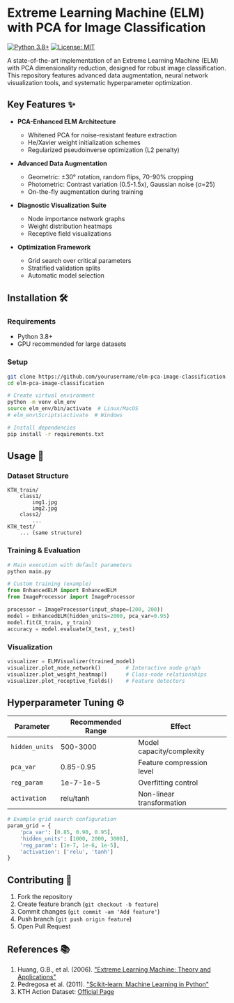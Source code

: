 # Extreme Learning Machine (ELM) with PCA for Image Classification

[![Python 3.8+](https://img.shields.io/badge/python-3.8%2B-blue)](https://www.python.org/)
[![License: MIT](https://img.shields.io/badge/License-MIT-yellow.svg)](https://opensource.org/licenses/MIT)

A state-of-the-art implementation of an Extreme Learning Machine (ELM) with PCA dimensionality reduction, designed for robust image classification. This repository features advanced data augmentation, neural network visualization tools, and systematic hyperparameter optimization.

## Key Features ✨

- **PCA-Enhanced ELM Architecture**
  - Whitened PCA for noise-resistant feature extraction
  - He/Xavier weight initialization schemes
  - Regularized pseudoinverse optimization (L2 penalty)
  
- **Advanced Data Augmentation**
  - Geometric: ±30° rotation, random flips, 70-90% cropping
  - Photometric: Contrast variation (0.5-1.5x), Gaussian noise (σ=25)
  - On-the-fly augmentation during training

- **Diagnostic Visualization Suite**
  - Node importance network graphs
  - Weight distribution heatmaps
  - Receptive field visualizations

- **Optimization Framework**
  - Grid search over critical parameters
  - Stratified validation splits
  - Automatic model selection


## Installation 🛠️

### Requirements
- Python 3.8+
- GPU recommended for large datasets

### Setup
```bash
git clone https://github.com/yourusername/elm-pca-image-classification.git
cd elm-pca-image-classification

# Create virtual environment
python -m venv elm_env
source elm_env/bin/activate  # Linux/MacOS
# elm_env\Scripts\activate  # Windows

# Install dependencies
pip install -r requirements.txt
```

## Usage 🚀

### Dataset Structure
```
KTH_train/
    class1/
        img1.jpg
        img2.jpg
    class2/
        ...
KTH_test/
    ... (same structure)
```

### Training & Evaluation
```python
# Main execution with default parameters
python main.py

# Custom training (example)
from EnhancedELM import EnhancedELM
from ImageProcessor import ImageProcessor

processor = ImageProcessor(input_shape=(200, 200))
model = EnhancedELM(hidden_units=2000, pca_var=0.95)
model.fit(X_train, y_train)
accuracy = model.evaluate(X_test, y_test)
```

### Visualization
```python
visualizer = ELMVisualizer(trained_model)
visualizer.plot_node_network()        # Interactive node graph
visualizer.plot_weight_heatmap()      # Class-node relationships
visualizer.plot_receptive_fields()    # Feature detectors
```

## Hyperparameter Tuning ⚙️

| Parameter          | Recommended Range | Effect                           |
|--------------------|-------------------|----------------------------------|
| `hidden_units`     | 500-3000          | Model capacity/complexity        |
| `pca_var`          | 0.85-0.95         | Feature compression level        |
| `reg_param`        | 1e-7-1e-5         | Overfitting control              |
| `activation`       | relu/tanh         | Non-linear transformation        |

```python
# Example grid search configuration
param_grid = {
    'pca_var': [0.85, 0.90, 0.95],
    'hidden_units': [1000, 2000, 3000],
    'reg_param': [1e-7, 1e-6, 1e-5],
    'activation': ['relu', 'tanh']
}
```


## Contributing 🤝

1. Fork the repository
2. Create feature branch (`git checkout -b feature`)
3. Commit changes (`git commit -am 'Add feature'`)
4. Push branch (`git push origin feature`)
5. Open Pull Request

## References 📚

1. Huang, G.B., et al. (2006). ["Extreme Learning Machine: Theory and Applications"](https://doi.org/10.1016/j.neucom.2005.12.126)
2. Pedregosa et al. (2011). ["Scikit-learn: Machine Learning in Python"](https://jmlr.csail.mit.edu/papers/v12/pedregosa11a.html)
3. KTH Action Dataset: [Official Page](https://www.csc.kth.se/cvap/actions/)